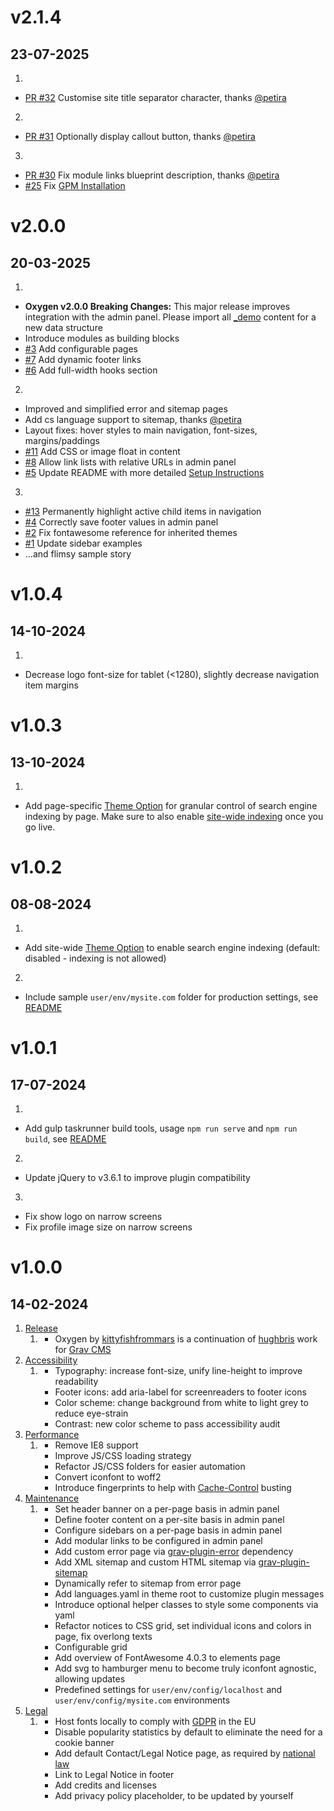 # v2.1.4
## 23-07-2025

1. [](#new)
* [PR #32](https://github.com/kittyfishfrommars/grav-theme-oxygen/pull/32) Customise site title separator character, thanks [@petira](https://github.com/petira)
2. [](#improved)
* [PR #31](https://github.com/kittyfishfrommars/grav-theme-oxygen/pull/31) Optionally display callout button, thanks [@petira](https://github.com/petira)
3. [](#bugfix)
* [PR #30](https://github.com/kittyfishfrommars/grav-theme-oxygen/pull/30) Fix module links blueprint description, thanks [@petira](https://github.com/petira)
* [#25](https://github.com/kittyfishfrommars/grav-theme-oxygen/issues/25) Fix [GPM Installation](https://github.com/kittyfishfrommars/grav-theme-oxygen/blob/main/README.md#gpm-installation-preferred)

# v2.0.0
## 20-03-2025

1. [](#new)
* **Oxygen v2.0.0 Breaking Changes:** This major release improves integration with the admin panel. Please import all [_demo](https://github.com/kittyfishfrommars/grav-theme-oxygen/tree/main/_demo) content for a new data structure
* Introduce modules as building blocks
* [#3](https://github.com/kittyfishfrommars/grav-theme-oxygen/issues/3) Add configurable pages
* [#7](https://github.com/kittyfishfrommars/grav-theme-oxygen/issues/7) Add dynamic footer links
* [#6](https://github.com/kittyfishfrommars/grav-theme-oxygen/issues/6) Add full-width hooks section
2. [](#improved)
* Improved and simplified error and sitemap pages
* Add cs language support to sitemap, thanks [@petira](https://github.com/petira)
* Layout fixes: hover styles to main navigation, font-sizes, margins/paddings
* [#11](https://github.com/kittyfishfrommars/grav-theme-oxygen/issues/11) Add CSS or image float in content
* [#8](https://github.com/kittyfishfrommars/grav-theme-oxygen/issues/2) Allow link lists with relative URLs in admin panel
* [#5](https://github.com/kittyfishfrommars/grav-theme-oxygen/issues/2) Update README with more detailed [Setup Instructions](https://github.com/kittyfishfrommars/grav-theme-oxygen/tree/main?tab=readme-ov-file#setup)
3. [](#bugfix)
* [#13](https://github.com/kittyfishfrommars/grav-theme-oxygen/issues/13) Permanently highlight active child items in navigation
* [#4](https://github.com/kittyfishfrommars/grav-theme-oxygen/issues/4) Correctly save footer values in admin panel
* [#2](https://github.com/kittyfishfrommars/grav-theme-oxygen/issues/2) Fix fontawesome reference for inherited themes
* [#1](https://github.com/kittyfishfrommars/grav-theme-oxygen/issues/1) Update sidebar examples
* ...and flimsy sample story

# v1.0.4
## 14-10-2024

1. [](#bugfix)
* Decrease logo font-size for tablet (<1280), slightly decrease navigation item margins

# v1.0.3
## 13-10-2024

1. [](#new)
* Add page-specific [Theme Option](https://github.com/kittyfishfrommars/grav-theme-oxygen/blob/main/README.md#page-options) for granular control of search engine indexing by page. Make sure to also enable [site-wide indexing](https://github.com/kittyfishfrommars/grav-theme-oxygen/blob/main/README.md#theme-options) once you go live.

# v1.0.2
## 08-08-2024

1. [](#new)
* Add site-wide [Theme Option](https://github.com/kittyfishfrommars/grav-theme-oxygen/blob/main/README.md#theme-options) to enable search engine indexing (default: disabled - indexing is not allowed)
2. [](#improved)
* Include sample `user/env/mysite.com` folder for production settings, see [README](https://github.com/kittyfishfrommars/grav-theme-oxygen/blob/main/README.md#environments)

# v1.0.1
## 17-07-2024

1. [](#new)
* Add gulp taskrunner build tools, usage `npm run serve` and `npm run build`, see [README](https://github.com/kittyfishfrommars/grav-theme-oxygen/blob/main/README.md#build-tools)
2. [](#improved)
* Update jQuery to v3.6.1 to improve plugin compatibility
3. [](#bugfix)
* Fix show logo on narrow screens
* Fix profile image size on narrow screens

# v1.0.0
## 14-02-2024

1. [Release](#release)
    1. [](#new)
        - Oxygen by [kittyfishfrommars](https://github.com/kittyfishfrommars) is a continuation of [hughbris](https://github.com/hughbris/grav-theme-solarize) work for [Grav CMS](http://github.com/getgrav/grav)
2. [Accessibility](#accessibility)
    1. [](#new)
        - Typography: increase font-size, unify line-height to improve readability
        - Footer icons: add aria-label for screenreaders to footer icons
        - Color scheme: change background from white to light grey to reduce eye-strain
        - Contrast: new color scheme to pass accessibility audit
3. [Performance](#performance)
    1. [](#new)
        - Remove IE8 support
        - Improve JS/CSS loading strategy
        - Refactor JS/CSS folders for easier automation
        - Convert iconfont to woff2
        - Introduce fingerprints to help with [Cache-Control](https://developer.mozilla.org/en-US/docs/Web/HTTP/Headers/Cache-Control) busting
4. [Maintenance](#maintenance)
    1. [](#new)
        - Set header banner on a per-page basis in admin panel
        - Define footer content on a per-site basis in admin panel
        - Configure sidebars on a per-page basis in admin panel
        - Add modular links to be configured in admin panel
        - Add custom error page via [grav-plugin-error](https://github.com/getgrav/grav-plugin-error) dependency
        - Add XML sitemap and custom HTML sitemap via [grav-plugin-sitemap](https://github.com/getgrav/grav-plugin-sitemap)
        - Dynamically refer to sitemap from error page
        - Add languages.yaml in theme root to customize plugin messages
        - Introduce optional helper classes to style some components via yaml
        - Refactor notices to CSS grid, set individual icons and colors in page, fix overlong texts
        - Configurable grid
        - Add overview of FontAwesome 4.0.3 to elements page
        - Add svg to hamburger menu to become truly iconfont agnostic, allowing updates
        - Predefined settings for `user/env/config/localhost` and `user/env/config/mysite.com` environments
5. [Legal](#legal)
    1. [](#new)
        - Host fonts locally to comply with [GDPR](https://www.cookieyes.com/documentation/features/integrations/google-fonts-and-gdpr/) in the EU
        - Disable popularity statistics by default to eliminate the need for a cookie banner
        - Add default Contact/Legal Notice page, as required by [national law](https://secureprivacy.ai/blog/what-is-an-impressum)
        - Link to Legal Notice in footer
        - Add credits and licenses
        - Add privacy policy placeholder, to be updated by yourself